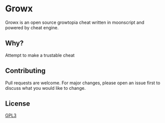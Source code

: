 # Growx

Growx is an open source growtopia cheat written in moonscript and powered by cheat engine.

## Why?
Attempt to make a trustable cheat

## Contributing
Pull requests are welcome. For major changes, please open an issue first to discuss what you would like to change.

## License
[GPL3](https://choosealicense.com/licenses/gpl-3.0/)
